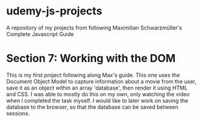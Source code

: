 # udemy-js-projects
A repository of my projects from following Maximilian Schwarzmüller's Complete Javascript Guide

# Section 7: Working with the DOM
This is my first project following along Max's guide. This one uses the Document Object Model to capture information about a movie from the user, save it as an object within an array 'database', then render it using HTML and CSS. I was able to mostly do this on my own, only watching the video when I completed the task myself. I would like to later work on saving the database to the browser, so that the database can be saved between sessions. 
